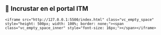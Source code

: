 ## 🔗 Incrustar en el portal ITM
```
<iframe src="http://127.0.0.1:5500/index.html" class="vc_empty_space" style="height: 500px; width: 100%; border: none;"><span class="vc_empty_space_inner" style="font-size: 16px;"></span></iframe>
```
